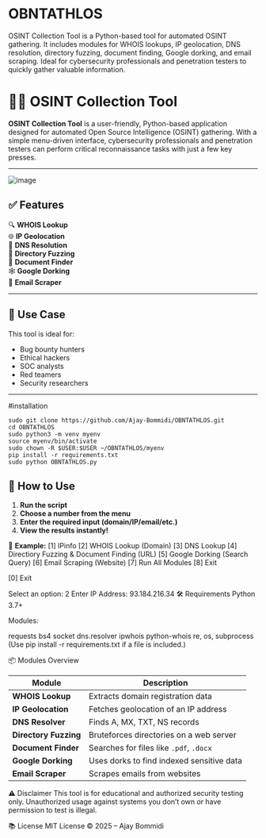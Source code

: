 # OBNTATHLOS
OSINT Collection Tool is a Python-based tool for automated OSINT gathering. It includes modules for WHOIS lookups, IP geolocation, DNS resolution, directory fuzzing, document finding, Google dorking, and email scraping. Ideal for cybersecurity professionals and penetration testers to quickly gather valuable information.

# 🕵️‍♂️ OSINT Collection Tool

**OSINT Collection Tool** is a user-friendly, Python-based application designed for automated Open Source Intelligence (OSINT) gathering. With a simple menu-driven interface, cybersecurity professionals and penetration testers can perform critical reconnaissance tasks with just a few key presses.

---

![image](https://github.com/user-attachments/assets/304eff0e-d7f2-4cd9-9c9f-dbe6ab6cb8d2)


## ✅ Features

🔍 **WHOIS Lookup**  
🌐 **IP Geolocation**  
🧠 **DNS Resolution**  
📁 **Directory Fuzzing**  
📄 **Document Finder**  
🕸️ **Google Dorking**  
📧 **Email Scraper**

---

## 🎯 Use Case

This tool is ideal for:
- Bug bounty hunters
- Ethical hackers
- SOC analysts
- Red teamers
- Security researchers

---
#installation
```
sudo git clone https://github.com/Ajay-Bommidi/OBNTATHLOS.git
cd OBNTATHLOS
sudo python3 -m venv myenv
source myenv/bin/activate
sudo chown -R $USER:$USER ~/OBNTATHLOS/myenv
pip install -r requirements.txt
sudo python OBNTATHLOS.py
```

## 🚀 How to Use

1. **Run the script**  
2. **Choose a number from the menu**  
3. **Enter the required input (domain/IP/email/etc.)**  
4. **View the results instantly!**

🧭 **Example:**
[1] IPinfo
[2] WHOIS Lookup (Domain)
[3] DNS Lookup
[4] Directiory Fuzzing & Document Finding (URL)
[5] Google Dorking (Search Query)
[6] Email Scraping (Website)
[7] Run All Modules
[8] Exit

[0] Exit

Select an option: 2
Enter IP Address: 93.184.216.34
🛠️ Requirements
Python 3.7+

Modules:

requests
bs4
socket
dns.resolver
ipwhois
python-whois
re, os, subprocess
(Use pip install -r requirements.txt if a file is included.)

📦 Modules Overview

| Module                | Description                               |
| --------------------- | ----------------------------------------- |
| **WHOIS Lookup**      | Extracts domain registration data         |
| **IP Geolocation**    | Fetches geolocation of an IP address      |
| **DNS Resolver**      | Finds A, MX, TXT, NS records              |
| **Directory Fuzzing** | Bruteforces directories on a web server   |
| **Document Finder**   | Searches for files like `.pdf`, `.docx`   |
| **Google Dorking**    | Uses dorks to find indexed sensitive data |
| **Email Scraper**     | Scrapes emails from websites              |

⚠️ Disclaimer
This tool is for educational and authorized security testing only. Unauthorized usage against systems you don’t own or have permission to test is illegal.

📚 License
MIT License © 2025 – Ajay Bommidi
